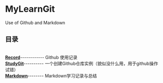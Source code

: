 # MyLearnGit
Use of Github and Markdown 
## 目录
<br>**[Record](Record)**------------ Github 使用记录
<br>**[StudyGit](StudyGit)**---------- 一个创建Github仓库实例（貌似没什么用，用于github操作试错）
<br>**[Markdown](Markdown)**-------- Markdown学习记录与总结


